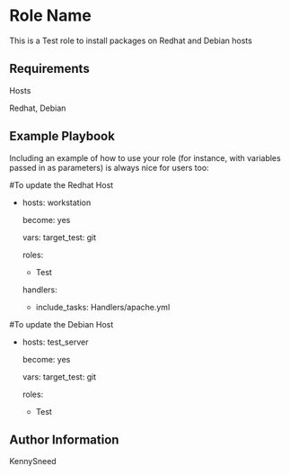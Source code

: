 Role Name
=========

This is a Test role to install packages on Redhat and Debian hosts

Requirements
------------
Hosts

Redhat, Debian 


Example Playbook
----------------

Including an example of how to use your role (for instance, with variables passed in as parameters) is always nice for users too:

#To update the Redhat Host
- hosts: workstation 
  
  become: yes
  
  vars:
     target_test: git
  
  roles:
    - Test

  handlers:
    - include_tasks: Handlers/apache.yml


#To update the Debian Host

- hosts: test_server 
  
  become: yes
  
  vars:
     target_test: git
  
  roles:
    - Test


Author Information
------------------

KennySneed

